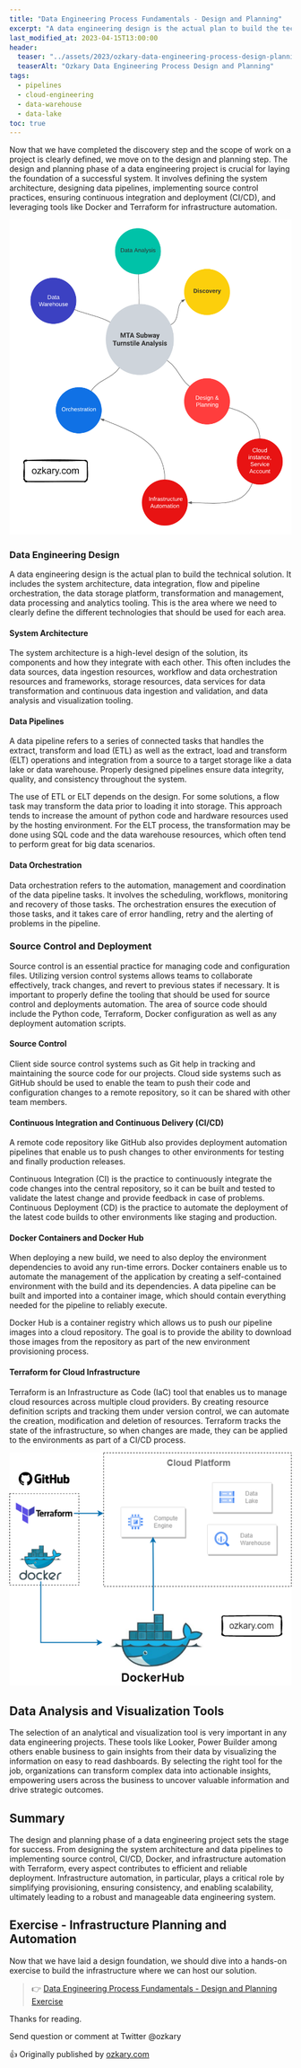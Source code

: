 ```yaml
---
title: "Data Engineering Process Fundamentals - Design and Planning"
excerpt: "A data engineering design is the actual plan to build the technical solution. It includes the system architecture, data integration, flow and pipeline orchestration, the data storage platform, transformation and management, data processing and analytics tooling."
last_modified_at: 2023-04-15T13:00:00
header:
  teaser: "../assets/2023/ozkary-data-engineering-process-design-planning.png"
  teaserAlt: "Ozkary Data Engineering Process Design and Planning"
tags: 
  - pipelines  
  - cloud-engineering
  - data-warehouse
  - data-lake
toc: true
---
```


Now that we have completed the discovery step and the scope of work on a project is clearly defined, we move on to the design and planning step. The design and planning phase of a data engineering project is crucial for laying the foundation of a successful system. It involves defining the system architecture, designing data pipelines, implementing source control practices, ensuring continuous integration and deployment (CI/CD), and leveraging tools like Docker and Terraform for infrastructure automation.

![ozkary-data-engineering-design-planning](../../assets/2023/ozkary-data-engineering-process-design-planning.png "Data Engineering Process Fundamentals- Design and Planning")


### Data Engineering Design

A data engineering design is the actual plan to build the technical solution. It includes the system architecture, data integration, flow and pipeline orchestration, the data storage platform, transformation and management, data processing and analytics tooling. This is the area where we need to clearly define the different technologies that should be used for each area. 

#### System Architecture

The system architecture is a high-level design of the solution, its components and how they integrate with each other. This often includes the data sources, data ingestion resources, workflow and data orchestration resources and frameworks, storage resources, data services for data transformation and continuous data ingestion and validation, and data analysis and visualization tooling.

#### Data Pipelines 

A data pipeline refers to a series of connected tasks that handles the extract, transform and load (ETL) as well as the extract, load and transform (ELT)  operations and integration from a source to a target storage like a data lake or data warehouse. Properly designed pipelines ensure data integrity, quality, and consistency throughout the system.

The use of ETL or ELT depends on the design. For some solutions, a flow task may transform the data prior to loading it into storage. This approach tends to increase the amount of python code and hardware resources used by the hosting environment. For the ELT process, the transformation may be done using SQL code and the data warehouse resources, which often tend to perform great for big data scenarios.

#### Data Orchestration

Data orchestration refers to the automation, management and coordination of the data pipeline tasks. It involves the scheduling, workflows, monitoring and recovery of those tasks. The orchestration ensures the execution of those tasks, and it takes care of error handling, retry and the alerting of problems in the pipeline.

### Source Control and Deployment

Source control is an essential practice for managing code and configuration files. Utilizing version control systems allows teams to collaborate effectively, track changes, and revert to previous states if necessary. It is important to properly define the tooling that should be used for source control and deployments automation. The area of source code should include the Python code, Terraform, Docker configuration as well as any deployment automation scripts.

#### Source Control

Client side source control systems such as Git help in tracking and maintaining the source code for our projects. Cloud side systems such as GitHub should be used to enable the team to push their code and configuration changes to a remote repository, so it can be shared with other team members.

#### Continuous Integration and Continuous Delivery (CI/CD)

 A remote code repository like GitHub also provides deployment automation pipelines that enable us to push changes to other environments for testing and finally production releases.  

Continuous Integration (CI) is the practice to continuously integrate the code changes into the central repository, so it can be built and tested to validate the latest change and provide feedback in case of problems. Continuous Deployment (CD) is the practice to automate the deployment of the latest code builds to other environments like staging and production.

#### Docker Containers and Docker Hub

When deploying a new build, we need to also deploy the environment dependencies to avoid any run-time errors. Docker containers enable us to automate the management of the application by creating a self-contained environment with the build and its dependencies. A data pipeline can be built and imported into a container image, which should contain everything needed for the pipeline to reliably execute.

Docker Hub is a container registry which allows us to push our pipeline images into a cloud repository. The goal is to provide the ability to download those images from the repository as part of the new environment provisioning process.

#### Terraform for Cloud Infrastructure

Terraform is an Infrastructure as Code (IaC) tool that enables us to manage cloud resources across multiple cloud providers. By creating resource definition scripts and tracking them under version control, we can automate the creation, modification and deletion of resources. Terraform tracks the state of the infrastructure, so when changes are made, they can be applied to the environments as part of a CI/CD process. 

![ozkary-data-engineering-design-planning-docker-terraform](../../assets/2023/ozkary-data-engineering-design-terraform-docker.png "Data Engineering Process Fundamentals- Design and Planning Docker Terraform")

## Data Analysis and Visualization Tools

The selection of an analytical and visualization tool is very important in any data engineering projects. These tools like Looker, Power Builder among others enable business to gain insights from their data by visualizing the information on easy to read dashboards. By selecting the right tool for the job, organizations can transform complex data into actionable insights, empowering users across the business to uncover valuable information and drive strategic outcomes.

## Summary

The design and planning phase of a data engineering project sets the stage for success. From designing the system architecture and data pipelines to implementing source control, CI/CD, Docker, and infrastructure automation with Terraform, every aspect contributes to efficient and reliable deployment. Infrastructure automation, in particular, plays a critical role by simplifying provisioning, ensuring consistency, and enabling scalability, ultimately leading to a robust and manageable data engineering system. 

## Exercise - Infrastructure Planning and Automation

Now that we have laid a design foundation, we should dive into a hands-on exercise to build the infrastructure where we can host our solution.

> 👉 [Data Engineering Process Fundamentals - Design and Planning Exercise](//www.ozkary.dev/data-engineering-process-fundamentals-design-planning-exercise/)

Thanks for reading.

Send question or comment at Twitter @ozkary

👍 Originally published by [ozkary.com](https://www.ozkary.com)